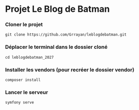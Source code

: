 # Projet Le Blog de Batman

### Cloner le projet

```
git clone https://github.com/Grrayan/leblogdebatman.git
```

### Déplacer le terminal dans le dossier cloné
```
cd leblogdebatman_2027
```

### Installer les vendors (pour recréer le dossier vendor)
```
composer install
```

### Lancer le serveur
```
symfony serve
```